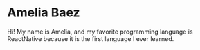 # Amelia Baez

Hi! My name is Amelia, and my favorite programming language is ReactNative because it is the 
first language I ever learned.


